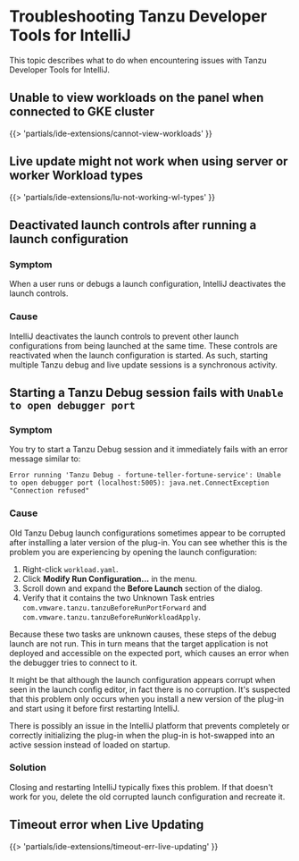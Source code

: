 # Troubleshooting Tanzu Developer Tools for IntelliJ

This topic describes what to do when encountering issues with Tanzu Developer Tools for IntelliJ.

## <a id="cannot-view-workloads"></a> Unable to view workloads on the panel when connected to GKE cluster

{{> 'partials/ide-extensions/cannot-view-workloads' }}

## <a id='lu-not-working-wl-types'></a> Live update might not work when using server or worker Workload types

{{> 'partials/ide-extensions/lu-not-working-wl-types' }}

## <a id="dsbl-lnch-ctrl"></a> Deactivated launch controls after running a launch configuration

### Symptom

When a user runs or debugs a launch configuration, IntelliJ deactivates the launch controls.

### Cause

IntelliJ deactivates the launch controls to prevent other launch configurations from being launched at
the same time.
These controls are reactivated when the launch configuration is started.
As such, starting multiple Tanzu debug and live update sessions is a synchronous activity.

## <a id='dbg-fail-crrpt-lnch-conf'></a> Starting a Tanzu Debug session fails with `Unable to open debugger port`

### Symptom

You try to start a Tanzu Debug session and it immediately fails with an error message similar to:

```console
Error running 'Tanzu Debug - fortune-teller-fortune-service': Unable to open debugger port (localhost:5005): java.net.ConnectException "Connection refused"
```

### Cause

Old Tanzu Debug launch configurations sometimes appear to be corrupted after installing a later
version of the plug-in.
You can see whether this is the problem you are experiencing by opening the launch configuration:

1. Right-click `workload.yaml`.
1. Click **Modify Run Configuration...** in the menu.
1. Scroll down and expand the **Before Launch** section of the dialog.
1. Verify that it contains the two Unknown Task entries
   `com.vmware.tanzu.tanzuBeforeRunPortForward` and `com.vmware.tanzu.tanzuBeforeRunWorkloadApply`.

Because these two tasks are unknown causes, these steps of the debug launch are not run.
This in turn means that the target application is not deployed and accessible on the expected port,
which causes an error when the debugger tries to connect to it.

It might be that although the launch configuration appears corrupt when seen in the launch config
editor, in fact there is no corruption.
It's suspected that this problem only occurs when you install a new version of the plug-in and start
using it before first restarting IntelliJ.

There is possibly an issue in the IntelliJ platform that prevents completely or correctly initializing
the plug-in when the plug-in is hot-swapped into an active session instead of loaded on startup.

### Solution

Closing and restarting IntelliJ typically fixes this problem.
If that doesn't work for you, delete the old corrupted launch configuration and recreate it.

## <a id="live-update-timeout"></a> Timeout error when Live Updating

{{> 'partials/ide-extensions/timeout-err-live-updating' }}
